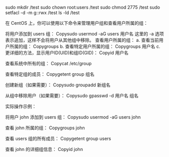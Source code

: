 sudo mkdir /test
sudo chown root:users /test
sudo chmod 2775 /test
sudo setfacl -d -m g::rwx /test
ls -ld /test


在 CentOS 上，你可以使用以下命令来管理用户组和查看用户所属的组：

将用户添加到 users 组：
Copysudo usermod -aG users 用户名
这里的 -a 选项表示追加，这样不会将用户从其他组中移除。
查看用户所属的组：
a. 查看当前用户所属的组：
Copygroups
b. 查看特定用户所属的组：
Copygroups 用户名
c. 更详细的方法，显示用户ID(UID)和组ID(GID)：
Copyid 用户名

查看系统中所有的组：
Copycat /etc/group

查看特定组的成员：
Copygetent group 组名

创建新组（如果需要）：
Copysudo groupadd 新组名

从组中移除用户（如果需要）：
Copysudo gpasswd -d 用户名 组名


实际操作示例：

将用户 john 添加到 users 组：
Copysudo usermod -aG users john

查看 john 所属的组：
Copygroups john

查看 users 组的所有成员：
Copygetent group users

查看 john 的详细组信息：
Copyid john